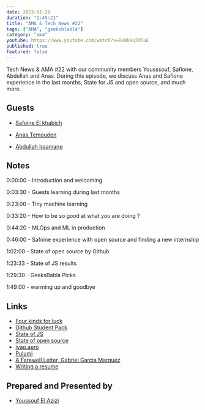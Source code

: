 ```yaml
---
date: 2023-01-29
duration: "1:45:21"
title: "AMA & Tech News #22"
tags: ["AMA", "geeksblabla"]
category: "ama"
youtube: https://www.youtube.com/watch?v=Rx0k9xZdTuE
published: true
featured: false
---
```


Tech News & AMA #22 with our community members Yousssouf, Safione, Abdellah and Anas. During this episode, we discuss Anas and Safione experience in the last months, State for JS and open source, and much more.

## Guests

- [Safoine El khabich ](https://www.linkedin.com/in/safoinme/)

- [Anas Temouden](https://www.linkedin.com/in/anastemouden/)

- [Abdullah Iraamane](https://www.linkedin.com/in/aairaamane/)

## Notes

0:00:00 - Introduction and welcoming

0:03:30 - Guests learning during last months

0:23:00 - Tiny machine learning

0:33:20 - How to be so good at what you are doing ?

0:44:20 - MLOps and ML in production

0:46:00 - Safoine experience with open source and finding a new internship

1:02:00 - State of open source by Github

1:23:33 - State of JS results

1:29:30 - GeeksBabla Picks

1:49:00 - warming up and goodbye

## Links

- [Four kinds for luck](https://www.wealest.com/articles/four-kinds-of-luck)
- [Github Student Pack](https://education.github.com/pack)
- [State of JS](https://2022.stateofjs.com/en-US/opinions/)
- [State of open source](https://octoverse.github.com/)
- [ivao.aero](https://ivao.aero/)
- [Pulumi](https://www.pulumi.com/)
- [A Farewell Letter, Gabriel Garcia Marquez](https://english-online.rs/materials/12249)
- [Writing a resume](https://www.linkedin.com/learning/writing-a-resume/entertainment-resumes-2?autoplay=true&resume=false)

## Prepared and Presented by

- [Youssouf El Azizi](https://elazizi.com)
